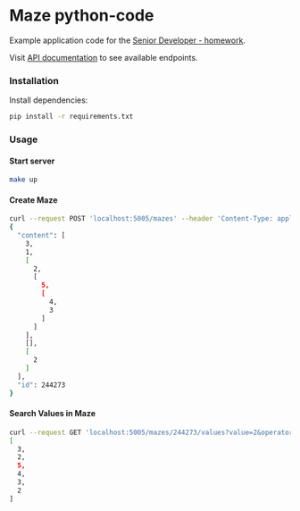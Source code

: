 # Maze python-code
Example application code for the [Senior Developer - homework](https://docs.google.com/document/d/1ns5vAOxMHLcuoxvqSIRq3WzM4PFYPCe65UUOhHI3flw/edit).

Visit [API documentation](https://documenter.getpostman.com/view/14594760/UVXonEUP) to see available endpoints.

### Installation
Install dependencies:
```sh
pip install -r requirements.txt
```

### Usage
#### Start server
```sh
make up
```
#### Create Maze
```sh
curl --request POST 'localhost:5005/mazes' --header 'Content-Type: application/json' --data-raw '[3, 1, [2, [5,[4, 3]]], [], [2]]'
{
  "content": [
    3, 
    1, 
    [
      2, 
      [
        5, 
        [
          4, 
          3
        ]
      ]
    ], 
    [], 
    [
      2
    ]
  ], 
  "id": 244273
}
```
#### Search Values in Maze
```sh
curl --request GET 'localhost:5005/mazes/244273/values?value=2&operator=greater_than_or_equal'                                    
[
  3, 
  2, 
  5, 
  4, 
  3, 
  2
]

```